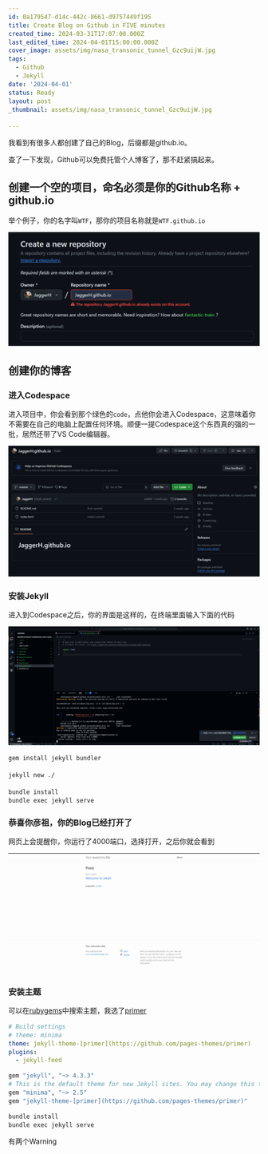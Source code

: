 ```yaml
---
id: 0a179547-d14c-442c-8661-d9757449f195
title: Create Blog on Github in FIVE minutes
created_time: 2024-03-31T17:07:00.000Z
last_edited_time: 2024-04-01T15:00:00.000Z
cover_image: assets/img/nasa_transonic_tunnel_Gzc9uijW.jpg
tags:
  - Github
  - Jekyll
date: '2024-04-01'
status: Ready
layout: post
_thumbnail: assets/img/nasa_transonic_tunnel_Gzc9uijW.jpg

---
```


我看到有很多人都创建了自己的Blog，后缀都是github.io。

查了一下发现，Github可以免费托管个人博客了，那不赶紧搞起来。

## 创建一个空的项目，命名必须是你的Github名称 + github.io

举个例子，你的名字叫`WTF`，那你的项目名称就是`WTF.github.io`

![](assets/img/Untitled_0pHez1yE.png)

## 创建你的博客

### 进入Codespace

进入项目中，你会看到那个绿色的`code`，点他你会进入Codespace，这意味着你不需要在自己的电脑上配置任何环境。顺便一提Codespace这个东西真的强的一批，居然还带了VS Code编辑器。

![](assets/img/Untitled_CxM6URJJ.png)

### 安装Jekyll

进入到Codespace之后，你的界面是这样的，在终端里面输入下面的代码

![](assets/img/Untitled_zxPWQiPq.png)

```bash
gem install jekyll bundler

jekyll new ./

bundle install
bundle exec jekyll serve
```

### 恭喜你彦祖，你的Blog已经打开了

网页上会提醒你，你运行了4000端口，选择打开，之后你就会看到

![](assets/img/Untitled_dUiCRCz6.png)

### 安装主题

可以在[rubygems](https://rubygems.org/search?query=jekyll-theme)中搜索主题，我选了[primer](https://github.com/pages-themes/primer)

```yaml
# Build settings
# theme: minima
theme: jekyll-theme-[primer](https://github.com/pages-themes/primer)
plugins:
  - jekyll-feed
```

```bash
gem "jekyll", "~> 4.3.3"
# This is the default theme for new Jekyll sites. You may change this to anything you like.
gem "minima", "~> 2.5"
gem "jekyll-theme-[primer](https://github.com/pages-themes/primer)"
```

```bash
bundle install
bundle exec jekyll serve
```

有两个Warning
